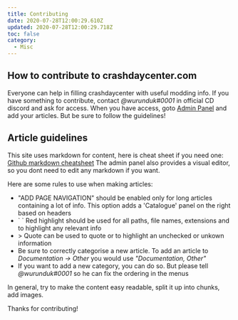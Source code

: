 ```yaml
---
title: Contributing
date: 2020-07-28T12:00:29.610Z
updated: 2020-07-28T12:00:29.718Z
toc: false
category:
  - Misc
---
```


## How to contribute to crashdaycenter.com
Everyone can help in filling crashdaycenter with useful modding info. If you have something to contribute, contact *@wurunduk#0001* in official CD discord and ask for access.
When you have access, goto [Admin Panel](https://crashdaycenter.com/admin/) and add your articles. But be sure to follow the guidelines!

## Article guidelines

This site uses markdown for content, here is cheat sheet if you need one: [Github markdown cheatsheet](https://github.com/adam-p/markdown-here/wiki/Markdown-Cheatsheet)
The admin panel also provides a visual editor, so you dont need to edit any markdown if you want.

Here are some rules to use when making articles:
* "ADD PAGE NAVIGATION" should be enabled only for long articles containing a lot of info. This option adds a \'Catalogue\' panel on the right based on headers
* \` \` Red highlight should be used for all paths, file names, extensions and to highlight any relevant info
* \> Quote can be used to quote or to highlight an unchecked or unkown information
* Be sure to correctly categorise a new article. To add an article to _Documentation -> Other_ you would use _"Documentation, Other"_
* If you want to add a new category, you can do so. But please tell *@wurunduk#0001* so he can fix the ordering in the menus

In general, try to make the content easy readable, split it up into chunks, add images.

Thanks for contributing!